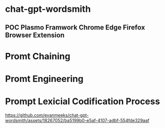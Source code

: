 # chat-gpt-wordsmith

## POC Plasmo Framwork Chrome Edge Firefox Browser Extension 

# Promt Chaining
# Promt Engineering
# Prompt Lexicial Codification Process

https://github.com/evanmeeks/chat-gpt-wordsmith/assets/18267052/ba5199b0-e5af-4107-adbf-554fde329aaf


